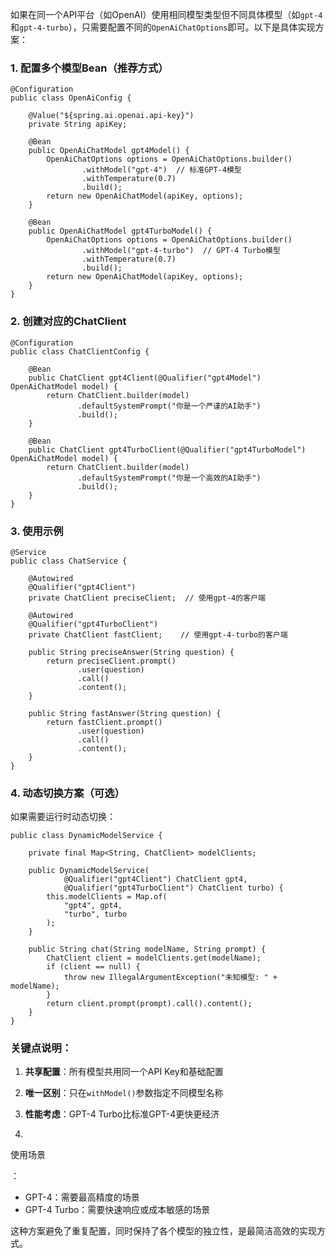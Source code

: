 如果在同一个API平台（如OpenAI）使用相同模型类型但不同具体模型（如`gpt-4`和`gpt-4-turbo`），只需要配置不同的`OpenAiChatOptions`即可。以下是具体实现方案：

### 1. 配置多个模型Bean（推荐方式）

```
@Configuration
public class OpenAiConfig {

    @Value("${spring.ai.openai.api-key}")
    private String apiKey;

    @Bean
    public OpenAiChatModel gpt4Model() {
        OpenAiChatOptions options = OpenAiChatOptions.builder()
                .withModel("gpt-4")  // 标准GPT-4模型
                .withTemperature(0.7)
                .build();
        return new OpenAiChatModel(apiKey, options);
    }

    @Bean 
    public OpenAiChatModel gpt4TurboModel() {
        OpenAiChatOptions options = OpenAiChatOptions.builder()
                .withModel("gpt-4-turbo")  // GPT-4 Turbo模型
                .withTemperature(0.7)
                .build();
        return new OpenAiChatModel(apiKey, options);
    }
}
```

### 2. 创建对应的ChatClient

```
@Configuration
public class ChatClientConfig {

    @Bean
    public ChatClient gpt4Client(@Qualifier("gpt4Model") OpenAiChatModel model) {
        return ChatClient.builder(model)
               .defaultSystemPrompt("你是一个严谨的AI助手")
               .build();
    }

    @Bean
    public ChatClient gpt4TurboClient(@Qualifier("gpt4TurboModel") OpenAiChatModel model) {
        return ChatClient.builder(model)
               .defaultSystemPrompt("你是一个高效的AI助手") 
               .build();
    }
}
```

### 3. 使用示例

```
@Service
public class ChatService {

    @Autowired
    @Qualifier("gpt4Client")
    private ChatClient preciseClient;  // 使用gpt-4的客户端

    @Autowired
    @Qualifier("gpt4TurboClient") 
    private ChatClient fastClient;    // 使用gpt-4-turbo的客户端

    public String preciseAnswer(String question) {
        return preciseClient.prompt()
               .user(question)
               .call()
               .content();
    }

    public String fastAnswer(String question) {
        return fastClient.prompt()
               .user(question)
               .call()
               .content();
    }
}
```

### 4. 动态切换方案（可选）

如果需要运行时动态切换：

```
public class DynamicModelService {

    private final Map<String, ChatClient> modelClients;

    public DynamicModelService(
            @Qualifier("gpt4Client") ChatClient gpt4,
            @Qualifier("gpt4TurboClient") ChatClient turbo) {
        this.modelClients = Map.of(
            "gpt4", gpt4,
            "turbo", turbo
        );
    }

    public String chat(String modelName, String prompt) {
        ChatClient client = modelClients.get(modelName);
        if (client == null) {
            throw new IllegalArgumentException("未知模型: " + modelName);
        }
        return client.prompt(prompt).call().content();
    }
}
```

### 关键点说明：

1. **共享配置**：所有模型共用同一个API Key和基础配置

2. **唯一区别**：只在`withModel()`参数指定不同模型名称

3. **性能考虑**：GPT-4 Turbo比标准GPT-4更快更经济

4. 

   使用场景

   ：

   - GPT-4：需要最高精度的场景
   - GPT-4 Turbo：需要快速响应或成本敏感的场景

这种方案避免了重复配置，同时保持了各个模型的独立性，是最简洁高效的实现方式。